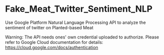 # Fake_Meat_Twitter_Sentiment_NLP
Use Google Platform Natural Language Processing API to analyze the sentiment of twitter on Planted-based Meat

Warning: The API needs ones' own credential uploaded to authorize. Please refer to Google Cloud documentation for details: https://cloud.google.com/docs/authentication 
